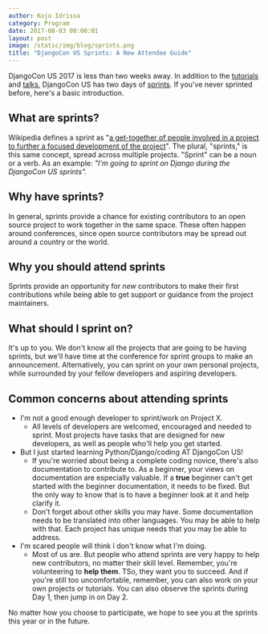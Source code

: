 ```yaml
---
author: Kojo Idrissa
category: Program
date: 2017-08-03 00:00:01
layout: post
image: /static/img/blog/sprints.png
title: "DjangoCon US Sprints: A New Attendee Guide"
---
```


DjangoCon US 2017 is less than two weeks away. In addition to the [tutorials](https://2017.djangocon.us/tutorials/) and [talks](https://2017.djangocon.us/talks/), DjangoCon US has two days of [sprints](https://2017.djangocon.us/sprints/). If you've never sprinted before, here's a basic introduction.

## What are sprints?
Wikipedia defines a sprint as "[a get-together of people involved in a project to further a focused development of the project](https://en.wikipedia.org/wiki/Sprint_(software_development))". The plural, "sprints," is this same concept, spread across multiple projects. "Sprint" can be a noun or a verb. As an example: *"I'm going to sprint on Django during the DjangoCon US sprints".*

## Why have sprints?
In general, sprints provide a chance for existing contributors to an open source project to work together in the same space. These often happen around conferences, since open source contributors may be spread out around a country or the world.

## Why you should attend sprints
Sprints provide an opportunity for *new* contributors to make their first contributions while being able to get support or guidance from the project maintainers.

## What should I sprint on?
It's up to you. We don't know all the projects that are going to be having sprints, but we'll have time at the conference for sprint groups to make an announcement. Alternatively, you can sprint on your own personal projects, while surrounded by your fellow developers and aspiring developers.

## Common concerns about attending sprints

-  I'm not a good enough developer to sprint/work on Project X.
    +  All levels of developers are welcomed, encouraged and needed to sprint. Most projects have tasks that are designed for new developers, as well as people who'll help you get started.
-  But I just started learning Python/Django/coding AT DjangoCon US!
    +  If you're worried about being a complete coding novice, there's also documentation to contribute to. As a beginner, your views on documentation are especially valuable. If a **true** beginner can't get started with the beginner documentation, it needs to be fixed. But the only way to know that is to have a beginner look at it and help clarify it.
    +  Don't forget about other skills you may have. Some documentation needs to be translated into other languages. You may be able to help with that. Each project has unique needs that you may be able to address.
-  I'm scared people will think I don't know what I'm doing.
    +  Most of us are. But people who attend sprints are very happy to help new contributors, no matter their skill level. Remember, you're volunteering to **help them**. TSo, they want you to succeed. And if you're still too uncomfortable, remember, you can also work on your own projects or tutorials. You can also observe the sprints during Day 1, then jump in on Day 2.

No matter how you choose to participate, we hope to see you at the sprints this year or in the future.